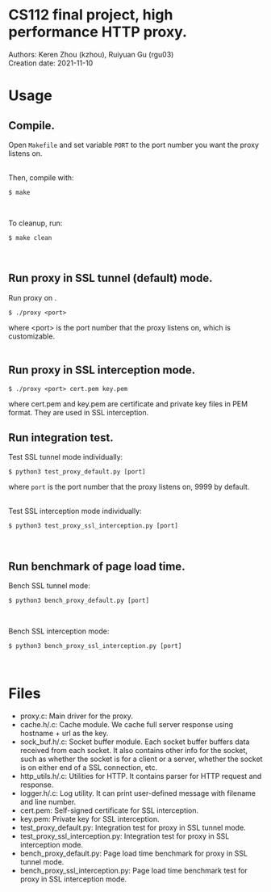 # CS112 final project, high performance HTTP proxy.  
Authors: Keren Zhou (kzhou), Ruiyuan Gu (rgu03)  
Creation date: 2021-11-10  

# Usage
## Compile.
Open `Makefile` and set variable `PORT` to the port number you want the proxy listens on.  
&nbsp;

Then, compile with:
```
$ make
```
&nbsp;

To cleanup, run:
```
$ make clean
```
&nbsp;


## Run proxy in SSL tunnel (default) mode.
Run proxy on <port>.  
```
$ ./proxy <port>
```
where &lt;port&gt; is the port number that the proxy listens on, which is customizable.  
&nbsp;


## Run proxy in SSL interception mode.
```
$ ./proxy <port> cert.pem key.pem  
```
where cert.pem and key.pem are certificate and private key files in PEM format. They are used in SSL interception.  

## Run integration test.  
Test SSL tunnel mode individually:
```
$ python3 test_proxy_default.py [port]
```
where `port` is the port number that the proxy listens on, 9999 by default.  
&nbsp;

Test SSL interception mode individually:
```
$ python3 test_proxy_ssl_interception.py [port]
```
&nbsp;


## Run benchmark of page load time.  
Bench SSL tunnel mode:
```
$ python3 bench_proxy_default.py [port]
```
&nbsp;

Bench SSL interception mode:
```
$ python3 bench_proxy_ssl_interception.py [port]
```
&nbsp;


# Files
* proxy.c: Main driver for the proxy.
* cache.h/.c: Cache module. We cache full server response using hostname + url as the key.
* sock_buf.h/.c: Socket buffer module. Each socket buffer buffers data received from each socket. It also contains other info for the socket, such as whether the socket is for a client or a server, whether the socket is on either end of a SSL connection, etc.
* http_utils.h/.c: Utilities for HTTP. It contains parser for HTTP request and response.
* logger.h/.c: Log utility. It can print user-defined message with filename and line number.
* cert.pem: Self-signed certificate for SSL interception.
* key.pem: Private key for SSL interception.
* test_proxy_default.py: Integration test for proxy in SSL tunnel mode.
* test_proxy_ssl_interception.py: Integration test for proxy in SSL interception mode.
* bench_proxy_default.py: Page load time benchmark for proxy in SSL tunnel mode.
* bench_proxy_ssl_interception.py: Page load time benchmark test for proxy in SSL interception mode.
